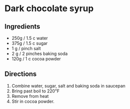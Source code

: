Dark chocolate syrup
====================

Ingredients
-----------
* 250g / 1.5 c water
* 375g / 1.5 c sugar
* 1 g / pinch salt
* 2 g / 2 pinches baking soda
* 120g / 1 c cocoa powder

Directions
----------
1. Combine water, sugar, salt and baking soda in saucepan 
2. Bring past boil to 220℉
3. Remove from heat 
4. Stir in cocoa powder.